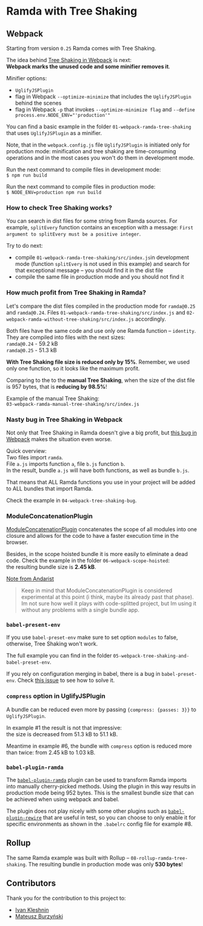 # Ramda with Tree Shaking

## Webpack

Starting from version `0.25` Ramda comes with Tree Shaking.

The idea behind [Tree Shaking in Webpack](https://webpack.js.org/guides/tree-shaking/) is next:<br/>
**Webpack marks the unused code and some minifier removes it**.

Minifier options:
* `UglifyJSPlugin`
* flag in Webpack `--optimize-minimize` that includes the `UglifyJSPlugin` behind the scenes
* flag in Webpack `-p` that invokes `--optimize-minimize flag` and `--define process.env.NODE_ENV="'production'"`

You can find a basic example in the folder `01-webpack-ramda-tree-shaking`
that uses `UglifyJSPlugin` as a minifier.

Note, that in the `webpack.config.js` file `UglifyJSPlugin` is initiated only for production mode:
minification and tree shaking are time-consuming operations and in the most cases you won't
do them in development mode.

Run the next command to compile files in development mode:<br/>
`$ npm run build`

Run the next command to compile files in production mode:<br/>
`$ NODE_ENV=production npm run build`

### How to check Tree Shaking works?

You can search in dist files for some string from Ramda sources.
For example, `splitEvery` function contains an exception with a message:
`First argument to splitEvery must be a positive integer`.

Try to do next:
* compile `01-webpack-ramda-tree-shaking/src/index.js`in development mode
  (function `splitEvery` is not used in this example) and
  search for that exceptional message – you should find it in the dist file
* compile the same file in production mode and you should not find it

### How much profit from Tree Shaking in Ramda?

Let's compare the dist files compiled in the production mode for `ramda@0.25` and
`ramda@0.24`.
Files `01-webpack-ramda-tree-shaking/src/index.js` and
`02-webpack-ramda-without-tree-shaking/src/index.js` accordingly.

Both files have the same code and use only one Ramda function – `identity`.
They are compiled into files with the next sizes:<br/>
`ramda@0.24` - 59.2 kB <br/>
`ramda@0.25` - 51.3 kB

**With Tree Shaking file size is reduced only by 15%**.
Remember, we used only one function, so it looks like the maximum profit.

Comparing to the to the **manual Tree Shaking**, when the size of the dist file is 957 bytes,
that is **reducing by 98.5%**!

Example of the manual Tree Shaking:<br/>
`03-webpack-ramda-manual-tree-shaking/src/index.js`

### Nasty bug in Tree Shaking in Webpack

Not only that Tree Shaking in Ramda doesn't give a big profit,
but [this bug in Webpack](https://github.com/webpack/webpack/issues/4453)
makes the situation even worse.

Quick overview:<br/>
Two files import `ramda`.<br/>
File `a.js` imports function `a`, file `b.js` function `b`.<br/>
In the result, bundle `a.js` will have both functions, as well as bundle `b.js`.

That means that ALL Ramda functions you use in your project
will be added to ALL bundles that import Ramda.

Check the example in `04-webpack-tree-shaking-bug`.

### ModuleConcatenationPlugin

[ModuleConcatenationPlugin](https://webpack.js.org/plugins/module-concatenation-plugin/)
concatenates the scope of all modules into one closure and allows for the code to have
a faster execution time in the browser.

Besides, in the scope hoisted bundle it is more easily to eliminate a dead code.
Check the example in the folder `06-webpack-scope-hoisted`:<br/>
the resulting bundle size is **2.45 kB**.

[Note from Andarist](https://github.com/ramda/ramda/issues/2355#issuecomment-338661857)
> Keep in mind that ModuleConcatenationPlugin is considered
experimental at this point (i think, maybe its already past that phase).
 Im not sure how well it plays with code-splitted project, but Im using it without any problems with a single bundle app.


### `babel-present-env`

If you use `babel-preset-env` make sure to set option `modules` to false,
otherwise, Tree Shaking won't work.

The full example you can find in the folder `05-webpack-tree-shaking-and-babel-preset-env`.

If you rely on configuration merging in babel, there is a bug
in `babel-preset-env`. Check [this issue](https://github.com/babel/babel/issues/6607)
to see how to solve it.

### `compress` option in UglifyJSPlugin

A bundle can be reduced even more by passing `{compress: {passes: 3}}`
to `UglifyJSPlugin`.

In example #1 the result is not that impressive:<br/>
the size is decreased from 51.3 kB to 51.1 kB.

Meantime in example #6, the bundle with `compress` option is reduced more than twice:
from 2.45 kB to 1.03 kB.

### `babel-plugin-ramda`

The [`babel-plugin-ramda`](https://github.com/megawac/babel-plugin-ramda) plugin can be used to transform Ramda imports into manually cherry-picked methods. Using the plugin in this way results in production mode being 952 bytes. This is the smallest bundle size that can be achieved when using webpack and babel.

The plugin does not play nicely with some other plugins such as [`babel-plugin-rewire`](https://github.com/speedskater/babel-plugin-rewire) that are useful in test, so you can choose to only enable it for specific environments as shown in the `.babelrc` config file for example #8.

## Rollup

The same Ramda example was built with Rollup – `08-rollup-ramda-tree-shaking`.
The resulting bundle in production mode was only **530 bytes**!


## Contributors

Thank you for the contribution to this project to:<br/>
* [Ivan Kleshnin](https://github.com/ivan-kleshnin)
* [Mateusz Burzyński](https://github.com/Andarist)

